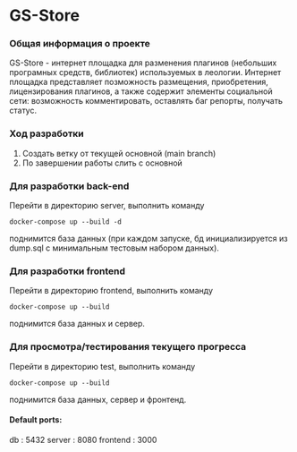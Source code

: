 # GS-Store

### Общая информация о проекте
GS-Store - интернет площадка для разменения плагинов (небольших програмных средств, библиотек) используемых в леологии. Интернет площадка представляет позможность размещения, приобретения, лицензирования плагинов, а также содержит элементы социальной сети: возможность комментировать, оставлять баг репорты, получать статус.

### Ход разработки
1) Создать ветку от текущей основной (main branch)
2) По завершении работы слить с основной

### Для разработки back-end
Перейти в директорию server, выполнить команду

	docker-compose up --build -d
поднимится база данных (при каждом запуске, бд инициализируется из dump.sql с минимальным тестовым набором данных).

### Для разработки frontend
Перейти в директорию frontend, выполнить команду

	docker-compose up --build
поднимится база данных и сервер.

### Для просмотра/тестирования текущего прогресса 
Перейти в директорию test, выполнить команду

	docker-compose up --build
поднимится база данных, сервер и фронтенд.

#### Default ports:
db       : 5432
server   : 8080
frontend : 3000